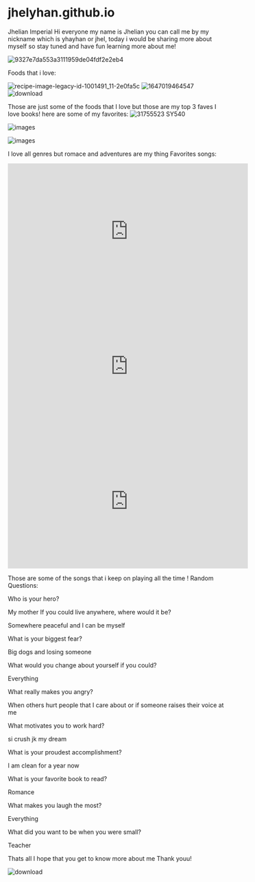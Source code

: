 # jhelyhan.github.io
Jhelian Imperial 
Hi everyone my name is Jhelian you can call me by my nickname which is yhayhan or jhel, today i would be sharing more about myself so stay tuned and have fun learning more about me! 

![9327e7da553a3111959de04fdf2e2eb4](https://user-images.githubusercontent.com/122426684/212587559-f1e4f550-b89d-4faa-9d0f-a14fb8295dcf.jpg)

Foods that i love: 

![recipe-image-legacy-id-1001491_11-2e0fa5c](https://user-images.githubusercontent.com/122426684/212584612-5941d72d-1791-4d65-8186-6af699dc0441.jpg)
![1647019464547](https://user-images.githubusercontent.com/122426684/212584651-5a2cb681-5d11-46a8-b678-8f6a8391d08b.jpg)
![download](https://user-images.githubusercontent.com/122426684/212584684-d354e6cf-8824-4761-97e7-eca9c5ec25b3.jpg)

Those are just some of the foods that I love but those are my top 3 faves 
I love books! here are some of my favorites: 
![31755523 _SY540_](https://user-images.githubusercontent.com/122426684/212584892-e856ea7b-8509-4293-a877-248d200017cc.jpg)

![images](https://user-images.githubusercontent.com/122426684/212587002-e53da59e-0475-472a-83da-e204e03dd922.jpg)

![images](https://user-images.githubusercontent.com/122426684/212587117-9563c169-6df4-4ac3-af37-d030f06905f6.jpg)

I love all genres but romace and adventures are my thing
Favorites songs: 
<iframe width="560" height="315" src="https://www.youtube.com/embed/OqBuXQLR4Y8" title="YouTube video player" frameborder="0" allow="accelerometer; autoplay; clipboard-write; encrypted-media; gyroscope; picture-in-picture; web-share" allowfullscreen></iframe>
<iframe width="560" height="315" src="https://www.youtube.com/embed/NZc__Hhi4L8" title="YouTube video player" frameborder="0" allow="accelerometer; autoplay; clipboard-write; encrypted-media; gyroscope; picture-in-picture; web-share" allowfullscreen></iframe>
<iframe width="560" height="315" src="https://www.youtube.com/embed/08DjMT-qR9g" title="YouTube video player" frameborder="0" allow="accelerometer; autoplay; clipboard-write; encrypted-media; gyroscope; picture-in-picture; web-share" allowfullscreen></iframe>

Those are some of the songs that i keep on playing all the time ! 
Random Questions: 

Who is your hero?

My mother 
If you could live anywhere, where would it be?

Somewhere peaceful and I can be myself 

What is your biggest fear?

Big dogs and losing someone 

What would you change about yourself if you could?

Everything 

What really makes you angry?

When others hurt people that I care about or if someone raises their voice at me 

What motivates you to work hard?

si crush jk my dream 

What is your proudest accomplishment?

I am clean for a year now 

What is your favorite book to read?

Romance 

What makes you laugh the most?

Everything 

What did you want to be when you were small?

Teacher 

Thats all I hope that you get to know more about me Thank youu! 

![download](https://user-images.githubusercontent.com/122426684/212586256-732a6fc5-ac01-4257-b9e8-2f8341e81d72.png)
